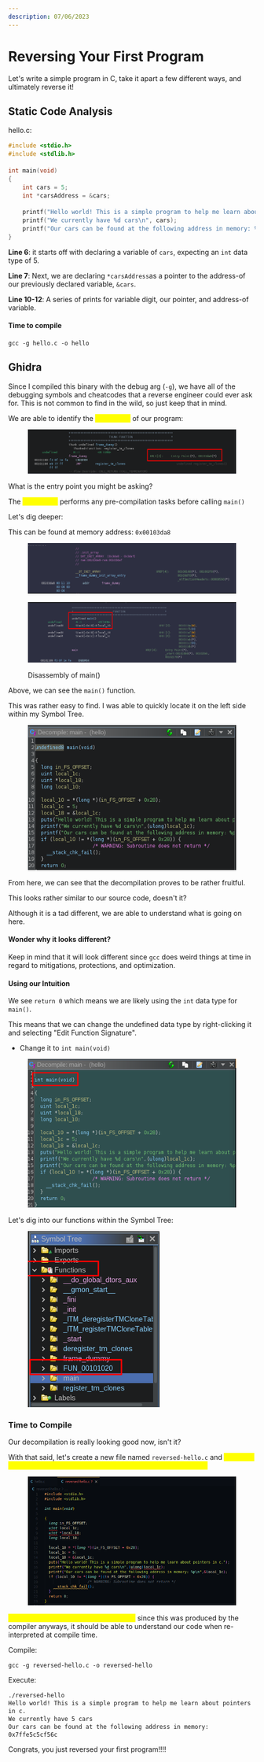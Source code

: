 ```yaml
---
description: 07/06/2023
---
```


# Reversing Your First Program

Let's write a simple program in C, take it apart a few different ways, and ultimately reverse it!

## Static Code Analysis

hello.c:

```c
#include <stdio.h>
#include <stdlib.h>

int main(void)
{
    int cars = 5;
    int *carsAddress = &cars;

    printf("Hello world! This is a simple program to help me learn about pointers in c.\n");
    printf("We currently have %d cars\n", cars);
    printf("Our cars can be found at the following address in memory: %p\n", (void*) &cars);
}
```

**Line 6**: it starts off with declaring a variable of `cars`, expecting an `int` data type of 5.

**Line 7**: Next, we are declaring `*carsAddress`as a pointer to the address-of our previously declared variable, `&cars`.

**Line 10-12**: A series of prints for variable digit, our pointer, and address-of variable.

#### Time to compile

```
gcc -g hello.c -o hello
```

## Ghidra

Since I compiled this binary with the debug arg (`-g`), we have all of the debugging symbols and cheatcodes that a reverse engineer could ever ask for. This is not common to find in the wild, so just keep that in mind.&#x20;

We are able to identify the <mark style="color:yellow;">entry point</mark> of our program:&#x20;

<figure><img src="../.gitbook/assets/image (1) (1) (7).png" alt=""><figcaption></figcaption></figure>

What is the entry point you might be asking?

The <mark style="color:yellow;">entry point</mark> performs any pre-compilation tasks before calling `main()`

Let's dig deeper:

This can be found at memory address: `0x00103da8`

<figure><img src="../.gitbook/assets/image (70).png" alt=""><figcaption></figcaption></figure>

<figure><img src="../.gitbook/assets/image (29).png" alt=""><figcaption><p>Disassembly of main()</p></figcaption></figure>

Above, we can see the `main()` function.

This was rather easy to find. I was able to quickly locate it on the left side within my Symbol Tree.

<figure><img src="../.gitbook/assets/image (20).png" alt=""><figcaption></figcaption></figure>

From here, we can see that the decompilation proves to be rather fruitful.

This looks rather similar to our source code, doesn't it?

Although it is a tad different, we are able to understand what is going on here.&#x20;

#### Wonder why it looks different?

Keep in mind that it will look different since `gcc` does weird things at time in regard to mitigations, protections, and optimization.

#### Using our Intuition

We see `return 0` which means we are likely using the `int` data type for `main()`.

This means that we can change the undefined data type by right-clicking it and selecting "Edit Function Signature".

* Change it to `int main(void)`

<figure><img src="../.gitbook/assets/image (6) (1) (5).png" alt=""><figcaption></figcaption></figure>

Let's dig into our functions within the Symbol Tree:

<figure><img src="../.gitbook/assets/image (2) (2) (5).png" alt=""><figcaption></figcaption></figure>

### Time to Compile

Our decompilation is really looking good now, isn't it?

With that said, let's create a new file named `reversed-hello.c` and <mark style="color:yellow;">inject our header files at the top. Next, we will be ready for compilation!</mark>

<figure><img src="../.gitbook/assets/image (13) (7).png" alt=""><figcaption></figcaption></figure>

<mark style="color:yellow;">We can go ahead and ignore our errors</mark> since this was produced by the compiler anyways, it should be able to understand our code when re-interpreted at compile time.

Compile:

```
gcc -g reversed-hello.c -o reversed-hello
```

Execute:

```
./reversed-hello 
Hello world! This is a simple program to help me learn about pointers in c.
We currently have 5 cars
Our cars can be found at the following address in memory: 0x7ffe5c5cf56c
```

Congrats, you just reversed your first program!!!!
